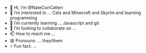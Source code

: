 - 👋 Hi, I’m @NateConCatten
- 👀 I’m interested in ... Cats and Minecraft and Skyrim and learning programming
- 🌱 I’m currently learning ... Javascript and git
- 💞️ I’m looking to collaborate on ... 
- 📫 How to reach me ... 
- 😄 Pronouns: ... they/them
- ⚡ Fun fact: ...

<!---
NateConCatten/NateConCatten is a ✨ special ✨ repository because its `README.md` (this file) appears on your GitHub profile.
You can click the Preview link to take a look at your changes.
--->
